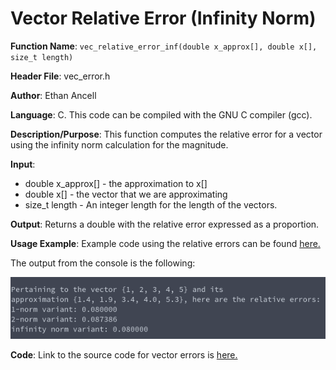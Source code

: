 # Vector Relative Error (Infinity Norm)
**Function Name**: ```vec_relative_error_inf(double x_approx[], double x[], size_t length)```

**Header File**: vec_error.h

**Author**: Ethan Ancell

**Language**: C. This code can be compiled with the GNU C compiler (gcc).

**Description/Purpose**: This function computes the relative error for a vector using the infinity norm calculation for the magnitude.

**Input**:
* double x_approx[] - the approximation to x[]
* double x[] - the vector that we are approximating
* size_t length - An integer length for the length of the vectors.

**Output**: Returns a double with the relative error expressed as a proportion.

**Usage Example**: Example code using the relative errors can be found [here.](https://github.com/ethanancell/math4610/blob/master/software/vectors/relative_error.c)

The output from the console is the following:

![Console Output](images/vec_relative_errors.png)

**Code**: Link to the source code for vector errors is [here.](https://github.com/ethanancell/math4610/blob/master/shared_library/src/vec_error.c)

